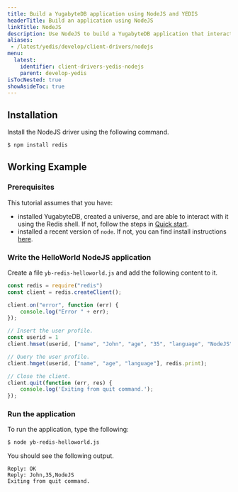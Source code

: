 ```yaml
---
title: Build a YugabyteDB application using NodeJS and YEDIS
headerTitle: Build an application using NodeJS
linkTitle: NodeJS
description: Use NodeJS to build a YugabyteDB application that interacts with YEDIS
aliases:
 - /latest/yedis/develop/client-drivers/nodejs
menu:
  latest:
    identifier: client-drivers-yedis-nodejs
    parent: develop-yedis
isTocNested: true
showAsideToc: true
---
```


## Installation

Install the NodeJS driver using the following command.

```sh
$ npm install redis
```

## Working Example

### Prerequisites

This tutorial assumes that you have:

- installed YugabyteDB, created a universe, and are able to interact with it using the Redis shell. If not, follow the steps in [Quick start](../../../../quick-start/).
- installed a recent version of `node`. If not, you can find install instructions [here](https://nodejs.org/en/download/).

### Write the HelloWorld NodeJS application

Create a file `yb-redis-helloworld.js` and add the following content to it.

```js
const redis = require("redis")
const client = redis.createClient();

client.on("error", function (err) {
    console.log("Error " + err);
});

// Insert the user profile.
const userid = 1
client.hmset(userid, ["name", "John", "age", "35", "language", "NodeJS"], redis.print);

// Query the user profile.
client.hmget(userid, ["name", "age", "language"], redis.print);

// Close the client.
client.quit(function (err, res) {
    console.log('Exiting from quit command.');
});
```

### Run the application

To run the application, type the following:

```sh
$ node yb-redis-helloworld.js
```

You should see the following output.

```
Reply: OK
Reply: John,35,NodeJS
Exiting from quit command.
```
